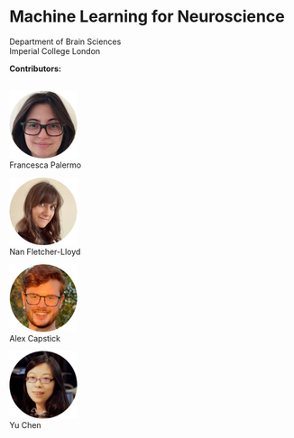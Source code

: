 # Machine Learning for Neuroscience
  Department of Brain Sciences </br>
  Imperial College London

**Contributors:**
<br/>
<br/>

<img src="https://github.com/PBarnaghi/ML4NS/blob/main/Misc/images/FP.png" width="120" height="120"> <br/>
Francesca Palermo 
<br>

<img src="https://github.com/PBarnaghi/ML4NS/blob/main/Misc/images/NFL.png" width="120" height="120"> <br/>
Nan Fletcher-Lloyd <br/>

<img src="https://github.com/PBarnaghi/ML4NS/blob/main/Misc/images/AC.png" width="120" height="120"> <br/>
Alex Capstick <br/>

<img src="https://github.com/PBarnaghi/ML4NS/blob/main/Misc/images/YC.png" width="120" height="120"> <br/>
Yu Chen 



<br/>
